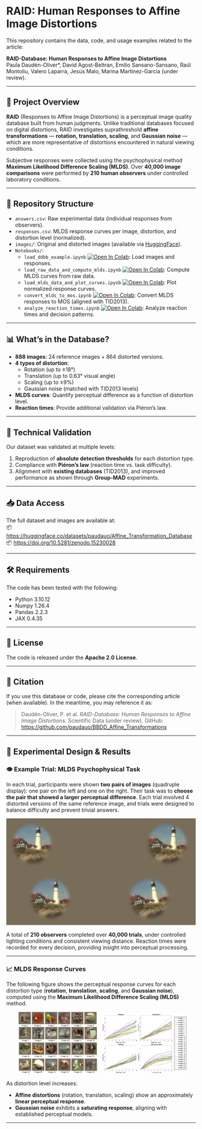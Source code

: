 
# RAID: Human Responses to Affine Image Distortions

This repository contains the data, code, and usage examples related to the article:

**RAID-Database: Human Responses to Affine Image Distortions**  
Paula Daudén-Oliver*, David Agost-Beltran, Emilio Sansano-Sansano, Raúl Montoliu, Valero Laparra, Jesús Malo, Marina Martínez-García  (under review).

---

## 🧠 Project Overview

**RAID** (Responses to Affine Image Distortions) is a perceptual image quality database built from human judgments. Unlike traditional databases focused on digital distortions, RAID investigates suprathreshold **affine transformations** — **rotation, translation, scaling**, and **Gaussian noise** — which are more representative of distortions encountered in natural viewing conditions.

Subjective responses were collected using the psychophysical method **Maximum Likelihood Difference Scaling (MLDS)**. Over **40,000 image comparisons** were performed by **210 human observers** under controlled laboratory conditions.

---

## 📂 Repository Structure

- `answers.csv`: Raw experimental data (individual responses from observers).
- `responses.csv`: MLDS response curves per image, distortion, and distortion level (normalized).
- `images/`: Original and distorted images (available via [HuggingFace](https://huggingface.co/)).
- `Notebooks/`:
  - `load_ddbb_example.ipynb` <a target="_blank" href="https://colab.research.google.com/github/paudauo/BBDD_Affine_Transformations/blob/main/Notebooks/Load_DDBB_example.ipynb"><img src="https://colab.research.google.com/assets/colab-badge.svg" alt="Open In Colab"/></a>: Load images and responses.
  - `load_raw_data_and_compute_mlds.ipynb` <a target="_blank" href="https://colab.research.google.com/github/paudauo/BBDD_Affine_Transformations/blob/main/Notebooks/Load_RAW_data_and_compute_MLDS.ipynb"><img src="https://colab.research.google.com/assets/colab-badge.svg" alt="Open In Colab"/></a>: Compute MLDS curves from raw data.
  - `load_mlds_data_and_plot_curves.ipynb` <a target="_blank" href="https://colab.research.google.com/github/paudauo/BBDD_Affine_Transformations/blob/main/Notebooks/Load_MLDS_data_and_plot_curves.ipynb"><img src="https://colab.research.google.com/assets/colab-badge.svg" alt="Open In Colab"/></a>: Plot normalized response curves.
  - `convert_mlds_to_mos.ipynb` <a target="_blank" href="https://colab.research.google.com/github/paudauo/BBDD_Affine_Transformations/blob/main/Notebooks/Convert_MLDS_to_MOS.ipynb"><img src="https://colab.research.google.com/assets/colab-badge.svg" alt="Open In Colab"/></a>: Convert MLDS responses to MOS (aligned with TID2013).
  - `analyze_reaction_times.ipynb` <a target="_blank" href="https://colab.research.google.com/github/paudauo/BBDD_Affine_Transformations/blob/main/Notebooks/Load_RAW_data_and_plot_left_right_RT.ipynb"><img src="https://colab.research.google.com/assets/colab-badge.svg" alt="Open In Colab"/></a>: Analyze reaction times and decision patterns.

---

## 📊 What’s in the Database?

- **888 images**: 24 reference images + 864 distorted versions.
- **4 types of distortion**:
  - Rotation (up to ±18°)
  - Translation (up to 0.63° visual angle)
  - Scaling (up to ±9%)
  - Gaussian noise (matched with TID2013 levels)
- **MLDS curves**: Quantify perceptual difference as a function of distortion level.
- **Reaction times**: Provide additional validation via Piéron’s law.

---

## 🧪 Technical Validation

Our dataset was validated at multiple levels:
1. Reproduction of **absolute detection thresholds** for each distortion type.
2. Compliance with **Piéron’s law** (reaction time vs. task difficulty).
3. Alignment with **existing databases** (TID2013), and improved performance as shown through **Group-MAD** experiments.

---

## 📥 Data Access

The full dataset and images are available at:  
📦 https://huggingface.co/datasets/paudauo/Affine_Transformation_Database
📦 https://doi.org/10.5281/zenodo.15230028

---

## 🛠 Requirements

The code has been tested with the following:
- Python 3.10.12  
- Numpy 1.26.4  
- Pandas 2.2.3  
- JAX 0.4.35  

---

## 📜 License

The code is released under the **Apache 2.0 License**.

---

## 🤝 Citation

If you use this database or code, please cite the corresponding article (when available). In the meantime, you may reference it as:

> Daudén-Oliver, P. et al. *RAID-Database: Human Responses to Affine Image Distortions*. Scientific Data (under review). GitHub: https://github.com/paudauo/BBDD_Affine_Transformations


---

## 🧪 Experimental Design & Results

### 👁️ Example Trial: MLDS Psychophysical Task

In each trial, participants were shown **two pairs of images** (quadruple display): one pair on the left and one on the right. Their task was to **choose the pair that showed a larger perceptual difference**. Each trial involved 4 distorted versions of the same reference image, and trials were designed to balance difficulty and prevent trivial answers.

![Figure 2: Example of an MLDS trial setup](Figures/figure_2_example_trial.png)

A total of **210 observers** completed over **40,000 trials**, under controlled lighting conditions and consistent viewing distance. Reaction times were recorded for every decision, providing insight into perceptual processing.

---

### 📈  MLDS Response Curves

The following figure shows the perceptual response curves for each distortion type (**rotation**, **translation**, **scaling**, and **Gaussian noise**), computed using the **Maximum Likelihood Difference Scaling (MLDS)** method.

<p align="center">
  <img src="Figures/figure_refs.png" width="45%" alt="MLDS trial">
  <img src="Figures/figure_3_mlds_curves.png" width="45%" alt="MLDS curves">
</p>

As distortion level increases:
- **Affine distortions** (rotation, translation, scaling) show an approximately **linear perceptual response**.
- **Gaussian noise** exhibits a **saturating response**, aligning with established perceptual models.

---
